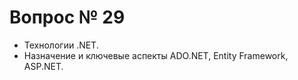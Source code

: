 # Вопрос № 29

* Технологии .NET. 
* Назначение и ключевые аспекты ADO.NET, Entity Framework, ASP.NET.